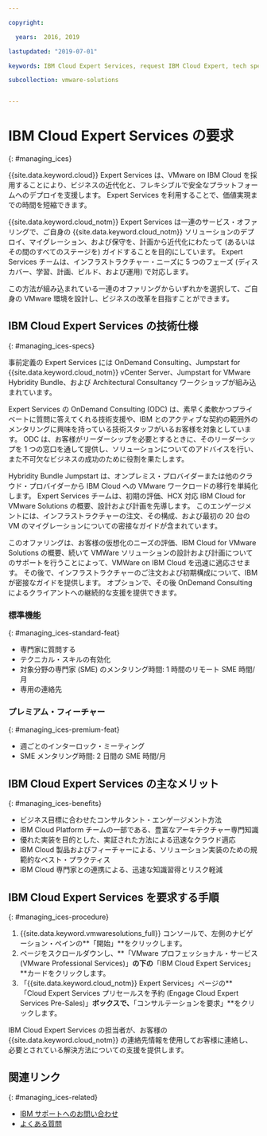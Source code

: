```yaml
---

copyright:

  years:  2016, 2019

lastupdated: "2019-07-01"

keywords: IBM Cloud Expert Services, request IBM Cloud Expert, tech specs Cloud Expert

subcollection: vmware-solutions


---
```


# IBM Cloud Expert Services の要求
{: #managing_ices}

{{site.data.keyword.cloud}} Expert Services は、VMware on IBM Cloud を採用することにより、ビジネスの近代化と、フレキシブルで安全なプラットフォームへのデプロイを支援します。 Expert Services を利用することで、価値実現までの時間を短縮できます。

{{site.data.keyword.cloud_notm}} Expert Services は一連のサービス・オファリングで、ご自身の {{site.data.keyword.cloud_notm}} ソリューションのデプロイ、マイグレーション、および保守を、計画から近代化にわたって (あるいはその間のすべてのステージを) ガイドすることを目的にしています。 Expert Services チームは、インフラストラクチャー・ニーズに 5 つのフェーズ (ディスカバー、学習、計画、ビルド、および運用) で対応します。

この方法が組み込まれている一連のオファリングからいずれかを選択して、ご自身の VMware 環境を設計し、ビジネスの改革を目指すことができます。

## IBM Cloud Expert Services の技術仕様
{: #managing_ices-specs}

事前定義の Expert Services には OnDemand Consulting、Jumpstart for {{site.data.keyword.cloud_notm}} vCenter Server、Jumpstart for VMware Hybridity Bundle、および Architectural Consultancy ワークショップが組み込まれています。

Expert Services の OnDemand Consulting (ODC) は、素早く柔軟かつプライベートに質問に答えてくれる技術支援や、IBM とのアクティブな契約の範囲外のメンタリングに興味を持っている技術スタッフがいるお客様を対象としています。 ODC は、お客様がリーダーシップを必要とするときに、そのリーダーシップを 1 つの窓口を通して提供し、ソリューションについてのアドバイスを行い、また不可欠なビジネスの成功のために役割を果たします。

Hybridity Bundle Jumpstart は、オンプレミス・プロバイダーまたは他のクラウド・プロバイダーから IBM Cloud への VMware ワークロードの移行を単純化します。 Expert Services チームは、初期の評価、HCX 対応 IBM Cloud for VMware Solutions の概要、設計および計画を先導します。 このエンゲージメントには、インフラストラクチャーの注文、その構成、および最初の 20 台の VM のマイグレーションについての密接なガイドが含まれています。

このオファリングは、お客様の仮想化のニーズの評価、IBM Cloud for VMware Solutions の概要、続いて VMWare ソリューションの設計および計画についてのサポートを行うことによって、VMWare on IBM Cloud を迅速に適応させます。 その後で、インフラストラクチャーのご注文および初期構成について、IBM が密接なガイドを提供します。 オプションで、その後 OnDemand Consulting によるクライアントへの継続的な支援を提供できます。

### 標準機能
{: #managing_ices-standard-feat}

* 専門家に質問する
* テクニカル・スキルの有効化
* 対象分野の専門家 (SME) のメンタリング時間: 1 時間のリモート SME 時間/月
* 専用の連絡先

### プレミアム・フィーチャー
{: #managing_ices-premium-feat}

* 週ごとのインターロック・ミーティング
* SME メンタリング時間: 2 日間の SME 時間/月

## IBM Cloud Expert Services の主なメリット
{: #managing_ices-benefits}

* ビジネス目標に合わせたコンサルタント・エンゲージメント方法
* IBM Cloud Platform チームの一部である、豊富なアーキテクチャー専門知識
* 優れた実装を目的とした、実証された方法による迅速なクラウド適応
* IBM Cloud 製品およびフィーチャーによる、ソリューション実装のための規範的なベスト・プラクティス
* IBM Cloud 専門家との連携による、迅速な知識習得とリスク軽減

## IBM Cloud Expert Services を要求する手順
{: #managing_ices-procedure}

1. {{site.data.keyword.vmwaresolutions_full}} コンソールで、左側のナビゲーション・ペインの**「開始」**をクリックします。
2. ページをスクロールダウンし、**「VMware プロフェッショナル・サービス (VMware Professional Services)」**の下の**「IBM Cloud Expert Services」**カードをクリックします。
3. 「{{site.data.keyword.cloud_notm}} Expert Services」ページの**「Cloud Expert Services プリセールスを予約 (Engage Cloud Expert Services Pre-Sales)」**ボックスで、**「コンサルテーションを要求」**をクリックします。

  IBM Cloud Expert Services の担当者が、お客様の {{site.data.keyword.cloud_notm}} の連絡先情報を使用してお客様に連絡し、必要とされている解決方法についての支援を提供します。

## 関連リンク
{: #managing_ices-related}

* [IBM サポートへのお問い合わせ](/docs/services/vmwaresolutions/vmonic?topic=vmware-solutions-trbl_support)
* [よくある質問](/docs/services/vmwaresolutions/vmonic?topic=vmware-solutions-faq)

